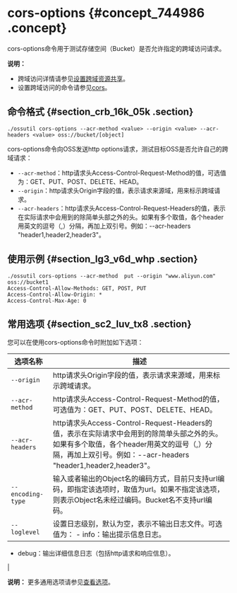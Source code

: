 # cors-options {#concept_744986 .concept}

cors-options命令用于测试存储空间（Bucket）是否允许指定的跨域访问请求。

**说明：** 

-   跨域访问详情请参见[设置跨域资源共享](../../../../cn.zh-CN/开发指南/存储空间（Bucket）/设置跨域资源共享.md#)。
-   设置跨域访问的命令请参见[cors](cn.zh-CN/常用工具/命令行工具ossutil/常用命令/cors.md#)。

## 命令格式 {#section_crb_16k_05k .section}

``` {#codeblock_sj6_9ud_spr}
./ossutil cors-options --acr-method <value> --origin <value> --acr-headers <value> oss://bucket/[object]
```

cors-options命令向OSS发送http options请求，测试目标OSS是否允许自己的跨域请求：

-   `--acr-method`：http请求头Access-Control-Request-Method的值，可选值为：GET、PUT、POST、DELETE、HEAD。
-   `--origin`：http请求头Origin字段的值，表示请求来源域，用来标示跨域请求。
-   `--acr-headers`：http请求头Access-Control-Request-Headers的值，表示在实际请求中会用到的除简单头部之外的头。如果有多个取值，各个header用英文的逗号（,）分隔，再加上双引号。例如：--acr-headers "header1,header2,header3"。

## 使用示例 {#section_lg3_v6d_whp .section}

``` {#codeblock_5qx_etg_nr4}
./ossutil cors-options --acr-method  put --origin "www.aliyun.com" oss://bucket1
Access-Control-Allow-Methods: GET, POST, PUT
Access-Control-Allow-Origin: *
Access-Control-Max-Age: 0
```

## 常用选项 {#section_sc2_luv_tx8 .section}

您可以在使用cors-options命令时附加如下选项：

|选项名称|描述|
|----|--|
|`--origin`|http请求头Origin字段的值，表示请求来源域，用来标示跨域请求。|
|`--acr-method`|http请求头Access-Control-Request-Method的值，可选值为：GET、PUT、POST、DELETE、HEAD。|
|`--acr-headers`|http请求头Access-Control-Request-Headers的值，表示在实际请求中会用到的除简单头部之外的头。如果有多个取值，各个header用英文的逗号（,）分隔，再加上双引号。例如：--acr-headers "header1,header2,header3"。|
|`--encoding-type`|输入或者输出的Object名的编码方式，目前只支持url编码，即指定该选项时，取值为url。如果不指定该选项，则表示Object名未经过编码。Bucket名不支持url编码。|
|`--loglevel`|设置日志级别，默认为空，表示不输出日志文件。可选值为： -   info：输出提示信息日志。
-   debug：输出详细信息日志（包括http请求和响应信息）。

 |

**说明：** 更多通用选项请参见[查看选项](cn.zh-CN/常用工具/命令行工具ossutil/查看选项.md#)。

